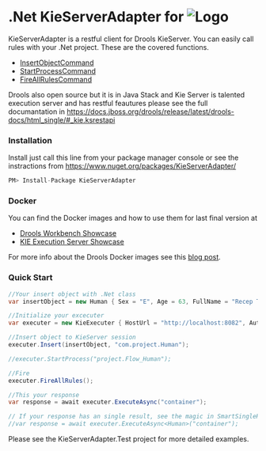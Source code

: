 # .Net KieServerAdapter for ![Logo](http://drools.org/headerFooter/DroolsLogo210px.png)

KieServerAdapter is a restful client for Drools KieServer. You can easily call rules with your .Net project. These are the covered functions.

  - [InsertObjectCommand](https://docs.jboss.org/drools/release/latest/drools-docs/html_single/#_insertobjectcommand)
  - [StartProcessCommand](https://docs.jboss.org/drools/release/latest/drools-docs/html_single/#_startprocesscommand)
  - [FireAllRulesCommand](https://docs.jboss.org/drools/release/latest/drools-docs/html_single/#_fireallrulescommand)

Drools also open source but it is in Java Stack and Kie Server is talented execution server and has restful feautures please see the full documantation in  https://docs.jboss.org/drools/release/latest/drools-docs/html_single/#_kie.ksrestapi

### Installation

Install just call this line from your package manager console or see the instractions from https://www.nuget.org/packages/KieServerAdapter/

```javascript
PM> Install-Package KieServerAdapter
```

### Docker
You can find the Docker images and how to use them for last final version at

- [Drools Workbench Showcase](https://registry.hub.docker.com/u/jboss/drools-workbench-showcase/)
- [KIE Execution Server Showcase](https://registry.hub.docker.com/u/jboss/kie-server-showcase/)

For more info about the Drools Docker images see this [blog post](https://downloads.jboss.org/drools/release/snapshot/master/index.html).

### Quick Start

```csharp
//Your insert object with .Net class
var insertObject = new Human { Sex = "E", Age = 63, FullName = "Recep Tayyip Erdoğan", Country = "TR"};

//Initialize your excecuter
var executer = new KieExecuter { HostUrl = "http://localhost:8082", AuthUserName = "kieserver", AuthPassword = "kieserver1!" };

//Insert object to KieServer session
executer.Insert(insertObject, "com.project.Human");

//executer.StartProcess("project.Flow_Human");

//Fire
executer.FireAllRules();

//This your response
var response = await executer.ExecuteAsync("container");

// If your response has an single result, see the magic in SmartSingleResponse property.
//var response = await executer.ExecuteAsync<Human>("container");
```

Please see the KieServerAdapter.Test project for more detailed examples.
